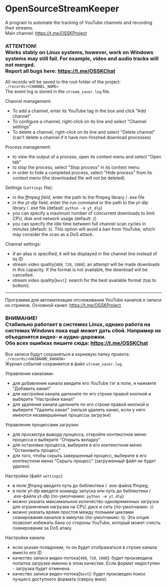 # OpenSourceStreamKeeper

A program to automate the tracking of YouTube channels and recording their streams.<br>
Main channel: https://t.me/OSSKProject

### ATTENTION!<br> Works stably on Linux systems, however, work on Windows systems may still fail. For example, video and audio tracks will not merged.<br> Report all bugs here: https://t.me/OSSKChat

All records will be saved to the root folder of the project: `./records/<CHANNEL_NAME>`<br>
The event log is stored in the `stream_saver.log` file.

Channel management:
- To add a channel, enter its YouTube tag in the box and click "Add channel"
- To configure a channel, right-click on its line and select "Channel settings"
- To delete a channel, right-click on its line and select "Delete channel" (can't delete a channel if it have non-finished download processes)

Process management:
 - to view the output of a process, open its context menu and select "Open tab"
 - to stop the process, select "Stop process" in its context menu
 - in order to hide a completed process, select "Hide process" from its context menu (the downloaded file *will not* be deleted).

Settings (`settings` file):
- in the _ffmpeg field_, enter the path to the ffmpeg library / .exe file
- in the _yt-dlp_ field, enter the run command or the path to the yt-dlp library / .exe file (default: `python -m yt_dlp`)
- you can specify a maximum number of concurrent downloads to limit CPU, disk and network usage (default: `2`)
- you can specify the idle time between full channel scan cycles in minutes (default: `5`).
  This option will avoid a ban from YouTube, which may consider the scan as a DoS attack.

Channel settings:
- if an alias is specified, it will be displayed in the channel line instead of its ID
- stream video quality[`480`, `720`, `1080`]: an attempt will be made downloads
 in this capacity. If the format is not available, the download will be cancelled.
- stream video quality[`best`]: search for the best available format (top to bottom).

---

Программа для автоматизации отслеживания YouTube каналов и записи их стримов.
Основной канал: https://t.me/OSSKProject

### ВНИМАНИЕ!<br> Стабильно работает в системах Linux, однако работа на системах Windows пока ещё может дать сбой. Например не объеденятся видео- и аудио-дорожки.<br> Обо всех ошибках пишите сюда: https://t.me/OSSKChat

Все записи будут сохраняться в корневую папку проекта: `./records/<НАЗВАНИЕ_КАНАЛА>`<br>
Журнал событий сохраняется в файл `stream_saver.log`.

Управление каналами:
- для добавления канала введите его YouTube тэг в поле, и нажмите "Добавить канал"
- для настройки канала щелкните по его строке правой кнопкой и выберите "Настройки канал"
- для удаления канала щелкните по его строке правой кнопкой и выберите "Удалить канал" (нельзя удалить канал, если у него имеются незавершенные процессы загрузки)

Управление процессами загрузки:
- для просмотра вывода процесса, откройте контекстное меню процесса и выберите "Открыть вкладку"
- для остановки процесса, выберите в его контекстном меню "Остановить процесс"
- для того, чтобы скрыть завершенный процесс, выберите в его контекстном меню "Скрыть процесс" (загруженный файл *не* будет удален).

Настройки (файл `settings`):
- в поле _ffmpeg_ введите путь до библиотеки / .exe-файла ffmpeg;
- в поле _yt-dlp_ введите команду запуска или путь до библиотеки / .exe-файла yt-dlp (по-умолчанию: `python -m yt_dlp`)
- можно указать максимальное количество одновременных загрузок для ограничения нагрузки на CPU, диск и сеть (по-умолчанию: `2`)
- можно указать время простоя между полными циклами сканирования каналов в минутах (по-умолчанию: `5`).
Эта опция позволит избежать бана со стороны YouTube, который может счесть сканирование за DoS атаку.

Настройки канала:
- если указан псевдоним, то он будет отображаться в строке канала вместо его ID
- качество записи видео-потока[`480`, `720`, `1080`]: будет произведена попытка
загрузки именно в этом качестве. Если формат недоступен - загрузка будет отменена.
- качество записи видео-потока[`best`]: будет произведен поиск лучшего
доступного формата (сверху вниз).
